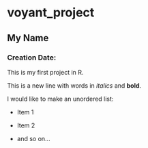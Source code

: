 # voyant_project
## My Name
### Creation Date:

This is my first project in R.

This is a new line with words in *italics* and **bold**.

I would like to make an unordered list: 

- Item 1

- Item 2

- and so on...


